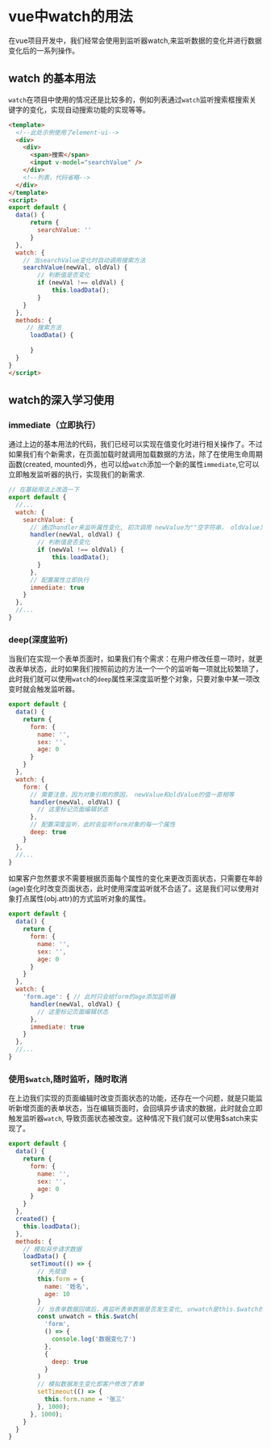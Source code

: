 # vue中watch的用法
在vue项目开发中，我们经常会使用到监听器watch,来监听数据的变化并进行数据变化后的一系列操作。

## watch 的基本用法
`watch`在项目中使用的情况还是比较多的，例如列表通过`watch`监听搜索框搜索关键字的变化，实现自动搜索功能的实现等等。  
```html
<template>
  <!--此处示例使用了element-ui-->
  <div>
    <div>
      <span>搜索</span>
      <input v-model="searchValue" />
    </div>
    <!--列表，代码省略-->
  </div>
</template>
<script>
export default {
  data() {
      return {
        searchValue: ''
      }
  },
  watch: {
    // 当searchValue变化时自动调用搜索方法
    searchValue(newVal, oldVal) {
        // 判断值是否变化
        if (newVal !== oldVal) {
            this.loadData();
        }
    }  
  },
  methods: {
     // 搜索方法
      loadData() {
          
      }
  }
}
</script>
```  
## watch的深入学习使用

### immediate（立即执行）
通过上边的基本用法的代码，我们已经可以实现在值变化时进行相关操作了。不过如果我们有个新需求，在页面加载时就调用加载数据的方法，除了在使用生命周期函数(created, mounted)外，也可以给`watch`添加一个新的属性`immediate`,它可以立即触发监听器的执行，实现我们的新需求.   

```javascript
// 在基础用法上改造一下
export default {
  //...
  watch: {
    searchValue: {
      // 通过handler来监听属性变化, 初次调用 newValue为""空字符串， oldValue为 undefined
      handler(newVal, oldVal) {
        // 判断值是否变化
        if (newVal !== oldVal) {
            this.loadData();
        }
      },
      // 配置属性立即执行
      immediate: true
    }
  },
  //...
}
```   

### deep(深度监听)   
当我们在实现一个表单页面时，如果我们有个需求：在用户修改任意一项时，就更改表单状态，此时如果我们按照前边的方法一个一个的监听每一项就比较繁琐了，此时我们就可以使用`watch`的`deep`属性来深度监听整个对象，只要对象中某一项改变时就会触发监听器。  

```javascript
export default {
  data() {
    return {
      form: {
        name: '',
        sex: '',
        age: 0
      }
    }
  },
  watch: {
    form: {
      // 需要注意，因为对象引用的原因， newValue和oldValue的值一直相等
      handler(newVal, oldVal) {
        // 这里标记页面编辑状态
      },
      // 配置深度监听，此时会监听form对象的每一个属性
      deep: true
    }
  },
  //...
}
```  

如果客户忽然要求不需要根据页面每个属性的变化来更改页面状态，只需要在年龄(age)变化时改变页面状态，此时使用深度监听就不合适了。这是我们可以使用对象打点属性(obj.attr)的方式监听对象的属性。    
```javascript
export default {
  data() {
    return {
      form: {
        name: '',
        sex: '',
        age: 0
      }
    }
  },
  watch: {
    'form.age': { // 此时只会给form的age添加监听器
      handler(newVal, oldVal) {
        // 这里标记页面编辑状态
      },
      immediate: true
    }
  },
  //...
}
```  

### 使用`$watch`,随时监听，随时取消  

在上边我们实现的页面编辑时改变页面状态的功能，还存在一个问题，就是只能监听新增页面的表单状态，当在编辑页面时，会回填异步请求的数据，此时就会立即触发监听器`watch`, 导致页面状态被改变。这种情况下我们就可以使用$satch来实现了。   

```javascript
export default {
  data() {
    return {
      form: {
        name: '',
        sex: '',
        age: 0
      }
    }
  },
  created() {
    this.loadData();
  },
  methods: {
    // 模拟异步请求数据
    loadData() {
      setTimout(() => {
        // 先赋值
        this.form = {
          name: '姓名',
          age: 10
        }
        // 当表单数据回填后，再监听表单数据是否发生变化, unwatch是this.$watch的返回值，可以使用`unwatch()`取消监听
        const unwatch = this.$watch(
          'form',
          () => {
            console.log('数据变化了')
          },
          {
            deep: true
          }
        )
        // 模拟数据发生变化即客户修改了表单
        setTimeout(() => {
          this.form.name = '张三'
        }, 1000);
      }, 1000);
    }
  }
}
```  
